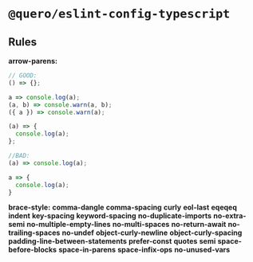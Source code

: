 # `@quero/eslint-config-typescript`

## Rules

**arrow-parens:**

```js
// GOOD:
() => {};

a => console.log(a);
(a, b) => console.warn(a, b);
({ a }) => console.warn(a);

(a) => {
  console.log(a);
};

//BAD:
(a) => console.log(a);

a => {
  console.log(a);
}
```

**brace-style:**
**comma-dangle**
**comma-spacing**
**curly**
**eol-last**
**eqeqeq**
**indent**
**key-spacing**
**keyword-spacing**
**no-duplicate-imports**
**no-extra-semi**
**no-multiple-empty-lines**
**no-multi-spaces**
**no-return-await**
**no-trailing-spaces**
**no-undef**
**object-curly-newline**
**object-curly-spacing**
**padding-line-between-statements**
**prefer-const**
**quotes**
**semi**
**space-before-blocks**
**space-in-parens**
**space-infix-ops**
**no-unused-vars**
